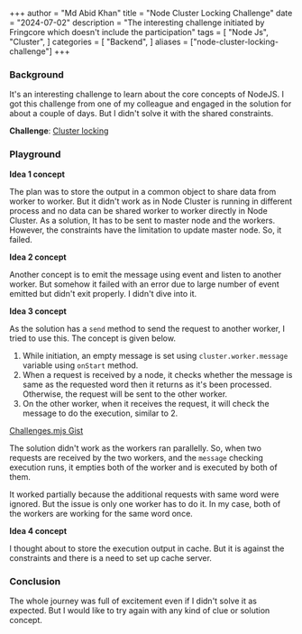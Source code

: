 +++
author = "Md Abid Khan"
title = "Node Cluster Locking Challenge"
date = "2024-07-02"
description = "The interesting challenge initiated by Fringcore which doesn't include the participation"
tags = [
    "Node Js",
    "Cluster",
]
categories = [
    "Backend",
]
aliases = ["node-cluster-locking-challenge"]
+++
### Background
It's an interesting challenge to learn about the core concepts of NodeJS. I got this challenge from one of my colleague and engaged in the solution for about a couple of days. But I didn't solve it with the shared constraints.

**Challenge**: [Cluster locking](https://work-pool.notion.site/Cluster-Locking-80c4a20c07724903b422daa29f57623d)

### Playground

**Idea 1 concept**

The plan was to store the output in a common object to share data from worker to worker. But it didn't work as in Node Cluster is running in different process and no data can be shared worker to worker directly in Node Cluster. As a solution, It has to be sent to master node and the workers. However, the constraints have the limitation to update master node. So, it failed.

**Idea 2 concept**

Another concept is to emit the message using event and listen to another worker. But somehow it failed with an error due to large number of event emitted but didn't exit properly. I didn't dive into it.

**Idea 3 concept**

As the solution has a `send` method to send the request to another worker, I tried to use this. The concept is given below.

1. While initiation, an empty message is set using `cluster.worker.message` variable using `onStart` method.
2. When a request is received by a node, it checks whether the message is same as the requested word then it returns as it's been processed. Otherwise, the request will be sent to the other worker.
3. On the other worker, when it receives the request, it will check the message to do the execution, similar to 2.

[Challenges.mjs Gist](https://gist.github.com/abidkhan484/770bbed4b19f11143f062c3af13963ea)

The solution didn't work as the workers ran parallelly. So, when two requests are received by the two workers, and the `message` checking execution runs, it empties both of the worker and is executed by both of them.

It worked partially because the additional requests with same word were ignored. But the issue is only one worker has to do it. In my case, both of the workers are working for the same word once.

**Idea 4 concept**

I thought about to store the execution output in cache. But it is against the constraints and there is a need to set up cache server.

### Conclusion

The whole journey was full of excitement even if I didn't solve it as expected. But I would like to try again with any kind of clue or solution concept.
